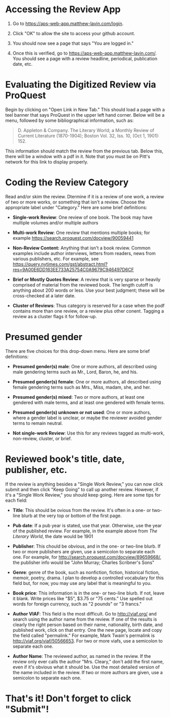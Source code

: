 # Accessing the Review App

1. Go to https://aps-web-app.matthew-lavin.com/login. 

2. Click "OK" to allow the site to access your github account. 

3. You should now see a page that says "You are logged in."

4. Once this is verified, go to https://aps-web-app.matthew-lavin.com/. You should see a page with a review headline, periodical, publication date, etc.

# Evaluating the Digitized Review via ProQuest 

Begin by clicking on "Open Link in New Tab." This should load a page with a teel banner that says ProQuest in the upper left hand corner. Below will be a menu, followed by  some bibliographical information, such as:

> D. Appleton & Company.
> The Literary World; a Monthly Review of Current Literature (1870-1904); Boston Vol. 32, Iss. 10,  (Oct 1, 1901): 152.

This information should match the review from the previous tab. Below this, there will be a window with a pdf in it. Note that you must be on Pitt's network for this link to display properly. 

# Coding the Review Category

Read and/or skim the review. Dtermine if it is a review of one work, a review of two or more works, or something that isn't a review. Choose the appropriate label under "Category." Here are some brief definitions:

- **Single-work Review**: One review of one book. The book may have multiple volumes and/or multiple authors 

- **Multi-work Review**: One review that mentions multiple books; for example https://search.proquest.com/docview/90059441

- **Non-Review Content:** Anything that isn't a book review. Common examples include author interviews, letters from readers, news from various publishers, etc. For example, see https://query.nytimes.com/gst/abstract.html?res=9A00E6DD163EE733A25754C0A9679C946497D6CF

- **Brief or Mostly Quotes Review**: A review that is very sparse or heavily comprised of material from the reviewed book. The length cutoff is anything about 200 words or less. Use your best judgment; these will be cross-checked at a later date.  
- **Cluster of Reviews**: Thus category is reserved for a case when the podf contains more than one review, or a review plus other conent. Tagging a review as a cluster flags it for follow-up.  

# Presumed gender

There are five choices for this drop-down menu. Here are some brief definitions:

- **Presumed gender(s) male**: One or more authors, all described using male gendering terms such as Mr., Lord, Baron, he, and his.

- **Presumed gender(s) female**: One or more authors, all described using female gendering terms such as Mrs., Miss, madam, she, and her.

- **Presumed gender(s) mixed**: Two or more authors, at least one gendered with male terms, and at least one gendered with female terms.

- **Presumed gender(s) unknown or not used**: One or more authors, where a gender label is unclear, or maybe the reviewer avoided gender terms to remain neutral.

- **Not single-work Review**: Use this for any reviews tagged as multi-work, non-review, cluster, or brief.

# Reviewed book's title, date, publisher, etc.

If the review is anything besides a "Single Work Review," you can now click submit and then click "Keep Going" to call up another review. However, if it's a "Single Work Review," you should keep going. Here are some tips for each field:

- **Title**: This should be ovious from the review. It's often in a one- or two-line blurb at the very top or bottom of the first page.

- **Pub date**: If a pub year is stated, use that year. Otherwise, use the year of the published review. For example, in the example above from _The Literary World_, the date would be 1901

- **Publisher**: This chould be obvious, and in the one- or two-line blurb. If two or more publishers are given, use a semicolon to separate each one. For example, for http://search.proquest.com/docview/89659668/, the publisher info would be "John Murray; Charles Scribner's Sons"

- **Genre**: genre of the book, such as nonfiction, fiction, historical fiction, memoir, poetry, drama. I plan to develop a controlled vocabulary for this field but, for now, you may use any label that is meaningful to you.

- **Book price**: This information is in the one- or two-line blurb. If not, leave it blank. Write prices like "$5", $3.75 or "75 cents." Use spelled out words for foreign currency, such as "2 pounds" or "3 francs."

- **Author VIAF**: This field is the most difficult. Go to http://viaf.org/ and search using the author name from the review. If one of the results is clearly the right person based on their name, nationality, birth date, and published work, click on that entry. One the new page, locate and copy the field called "permalink." For example, Mark Twain's permalink is http://viaf.org/viaf/50566653. For two or more viafs, use a semicolon to separate each one. 

- **Author Name**: The reviewed author, as named in the review. If the review only ever calls the author "Mrs. Cleary," don't add the first name, even if it's obvious what it should be. Use the most detailed version of the name included in the review. If two or more authors are given, use a semicolon to separate each one. 

# That's it! Don't forget to click "Submit"!

